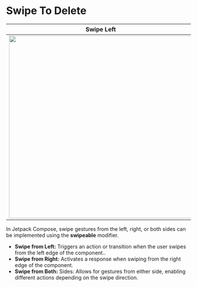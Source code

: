 # Swipe To Delete
| Swipe Left | Swipe Right | Swipe Left + Right |
| -- | -- | -- |
| <a href="/app/src/main/java/com/jetpack/compose/learning/swipetodelete/SwipeToDeleteListActivity.kt#L65" target="_blank"><img src="/gif/SwipeToDelete/swipeLeft.gif" height="500px"/></a> | <a href="/app/src/main/java/com/jetpack/compose/learning/swipetodelete/SwipeToDeleteListActivity.kt#L79" target="_blank"><img src="/gif/SwipeToDelete/swipeRight.gif" height="500px"/></a> | <a href="/app/src/main/java/com/jetpack/compose/learning/swipetodelete/SwipeToDeleteListActivity.kt#L93" target="_blank"><img src="/gif/SwipeToDelete/swipeLeft+Right.gif" height="500px"/></a> |

In Jetpack Compose, swipe gestures from the left, right, or both sides can be implemented using the **swipeable** modifier.

- **Swipe from Left:** Triggers an action or transition when the user swipes from the left edge of the component..
- **Swipe from Right:** Activates a response when swiping from the right edge of the component.
- **Swipe from Both:** Sides: Allows for gestures from either side, enabling different actions depending on the swipe direction.

